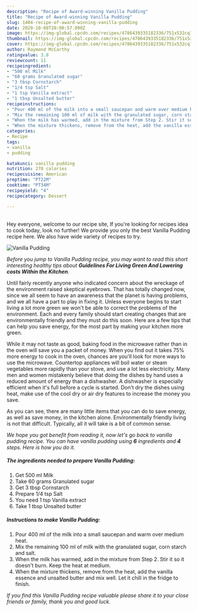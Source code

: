 ```yaml
---
description: "Recipe of Award-winning Vanilla Pudding"
title: "Recipe of Award-winning Vanilla Pudding"
slug: 1404-recipe-of-award-winning-vanilla-pudding
date: 2020-10-08T20:00:57.090Z
image: https://img-global.cpcdn.com/recipes/4786439335182336/751x532cq70/vanilla-pudding-recipe-main-photo.jpg
thumbnail: https://img-global.cpcdn.com/recipes/4786439335182336/751x532cq70/vanilla-pudding-recipe-main-photo.jpg
cover: https://img-global.cpcdn.com/recipes/4786439335182336/751x532cq70/vanilla-pudding-recipe-main-photo.jpg
author: Raymond McCarthy
ratingvalue: 3.8
reviewcount: 11
recipeingredient:
- "500 ml Milk"
- "60 grams Granulated sugar"
- "3 tbsp Cornstarch"
- "1/4 tsp Salt"
- "1 tsp Vanilla extract"
- "1 tbsp Unsalted butter"
recipeinstructions:
- "Pour 400 ml of the milk into a small saucepan and warm over medium heat."
- "Mix the remaining 100 ml of milk with the granulated sugar, corn starch and salt."
- "When the milk has warmed, add in the mixture from Step 2. Stir it so it doesn&#39;t burn. Keep the heat at medium."
- "When the mixture thickens, remove from the heat, add the vanilla essence and unsalted butter and mix well. Let it chill in the fridge to finish."
categories:
- Recipe
tags:
- vanilla
- pudding

katakunci: vanilla pudding 
nutrition: 270 calories
recipecuisine: American
preptime: "PT22M"
cooktime: "PT34M"
recipeyield: "4"
recipecategory: Dessert

---
```

<br>
Hey everyone, welcome to our recipe site, If you're looking for recipes idea to cook today, look no further! We provide you only the best Vanilla Pudding recipe here. We also have wide variety of recipes to try.
<br>


![Vanilla Pudding](https://img-global.cpcdn.com/recipes/4786439335182336/751x532cq70/vanilla-pudding-recipe-main-photo.jpg)

<i>Before you jump to Vanilla Pudding recipe, you may want to read this short interesting healthy tips about 
<strong>Guidelines For Living Green And Lowering costs Within the Kitchen</strong>.</i>
</br>

Until fairly recently anyone who indicated concern about the wreckage of the environment raised skeptical eyebrows. That has totally changed now, since we all seem to have an awareness that the planet is having problems, and we all have a part to play in fixing it. Unless everyone begins to start living a lot more green we won't be able to correct the problems of the environment. Each and every family should start creating changes that are environmentally friendly and they must do this soon. Here are a few tips that can help you save energy, for the most part by making your kitchen more green.

While it may not taste as good, baking food in the microwave rather than in the oven will save you a packet of money. When you find out it takes 75% more energy to cook in the oven, chances are you'll look for more ways to use the microwave. Countertop appliances will boil water or steam vegetables more rapidly than your stove, and use a lot less electricity. Many men and women mistakenly believe that doing the dishes by hand uses a reduced amount of energy than a dishwasher. A dishwasher is especially efficient when it's full before a cycle is started. Don't dry the dishes using heat, make use of the cool dry or air dry features to increase the money you save.

As you can see, there are many little items that you can do to save energy, as well as save money, in the kitchen alone. Environmentally friendly living is not that difficult. Typically, all it will take is a bit of common sense.


<i>We hope you got benefit from reading it, now let's go back to vanilla pudding recipe. You can have vanilla pudding using <strong>6</strong> ingredients and <strong>4</strong> steps. Here is how you do it.
</i>

##### The ingredients needed to prepare Vanilla Pudding:

1. Get 500 ml Milk
1. Take 60 grams Granulated sugar
1. Get 3 tbsp Cornstarch
1. Prepare 1/4 tsp Salt
1. You need 1 tsp Vanilla extract
1. Take 1 tbsp Unsalted butter


##### Instructions to make Vanilla Pudding:

1. Pour 400 ml of the milk into a small saucepan and warm over medium heat.
1. Mix the remaining 100 ml of milk with the granulated sugar, corn starch and salt.
1. When the milk has warmed, add in the mixture from Step 2. Stir it so it doesn&#39;t burn. Keep the heat at medium.
1. When the mixture thickens, remove from the heat, add the vanilla essence and unsalted butter and mix well. Let it chill in the fridge to finish.


<i>If you find this Vanilla Pudding recipe valuable please share it to your close friends or family, thank you and good luck.</i>
